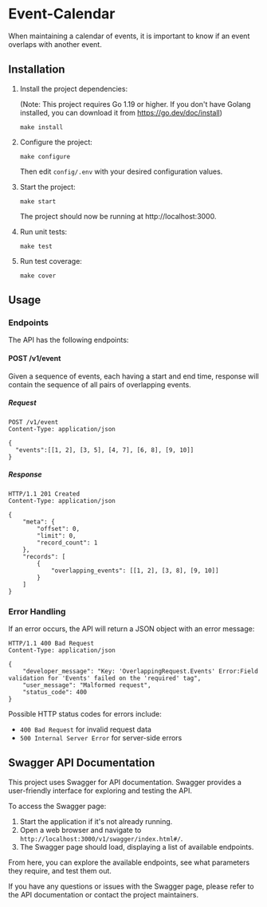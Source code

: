 # Event-Calendar

When maintaining a calendar of events, it is important to know if an event overlaps with another event.

## Installation

1. Install the project dependencies:

   (Note: This project requires Go 1.19 or higher. If you don't have Golang installed, you can download it from https://go.dev/doc/install)

   ```
   make install
   ```

2. Configure the project:

   ```
   make configure
   ```

   Then edit `config/.env` with your desired configuration values.


3. Start the project:

   ```
   make start
   ```

   The project should now be running at http://localhost:3000.


4. Run unit tests:

   ```
   make test
   ```

5. Run test coverage:

   ```
   make cover
   ```

## Usage

### Endpoints

The API has the following endpoints:

#### POST /v1/event

Given a sequence of events, each having a start and end time, response will contain the sequence of all pairs of overlapping events.

##### Request

```
POST /v1/event
Content-Type: application/json

{
  "events":[[1, 2], [3, 5], [4, 7], [6, 8], [9, 10]]
}
```

##### Response

```
HTTP/1.1 201 Created
Content-Type: application/json

{
    "meta": {
        "offset": 0,
        "limit": 0,
        "record_count": 1
    },
    "records": [
        {
            "overlapping_events": [[1, 2], [3, 8], [9, 10]]
        }
    ]
}
```

### Error Handling

If an error occurs, the API will return a JSON object with an error message:

```
HTTP/1.1 400 Bad Request
Content-Type: application/json

{
    "developer_message": "Key: 'OverlappingRequest.Events' Error:Field validation for 'Events' failed on the 'required' tag",
    "user_message": "Malformed request",
    "status_code": 400
}
```

Possible HTTP status codes for errors include:

- `400 Bad Request` for invalid request data
- `500 Internal Server Error` for server-side errors

## Swagger API Documentation

This project uses Swagger for API documentation. Swagger provides a user-friendly interface for exploring and testing the API.

To access the Swagger page:

1. Start the application if it's not already running.
2. Open a web browser and navigate to `http://localhost:3000/v1/swagger/index.html#/`.
3. The Swagger page should load, displaying a list of available endpoints.

From here, you can explore the available endpoints, see what parameters they require, and test them out.

If you have any questions or issues with the Swagger page, please refer to the API documentation or contact the project maintainers.
